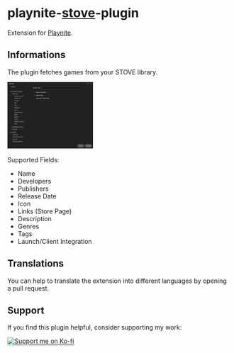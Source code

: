 # playnite-[stove](https://www.onstove.com/)-plugin
Extension for [Playnite](https://playnite.link).  

## Informations
The plugin fetches games from your STOVE library.

<a href="https://github.com/GooglyBlox/playnite-stove-plugin/raw/master/screenshots/plugin_settings.png">
  <img alt="settings" src="https://github.com/GooglyBlox/playnite-stove-plugin/raw/master/screenshots/plugin_settings.png" height="150px">
</a>

Supported Fields:
* Name
* Developers
* Publishers
* Release Date
* Icon
* Links (Store Page)
* Description
* Genres
* Tags
* Launch/Client Integration

## Translations
You can help to translate the extension into different languages by opening a pull request.

## Support
If you find this plugin helpful, consider supporting my work:

<a href="https://ko-fi.com/googlyblox" target="_blank" rel="noopener noreferrer">
  <img src="https://storage.ko-fi.com/cdn/kofi3.png?v=3" alt="Support me on Ko-fi" style="height: 41px !important; width: 174px !important; box-shadow: 0px 3px 2px 0px rgba(190, 190, 190, 0.5) !important; -webkit-box-shadow: 0px 3px 2px 0px rgba(190, 190, 190, 0.5) !important;">
</a>
